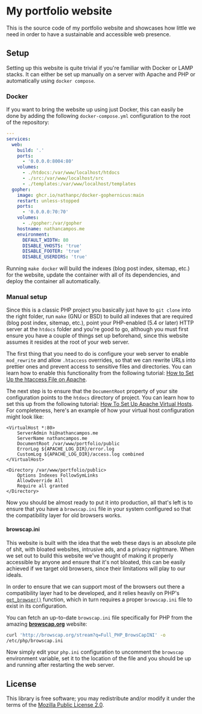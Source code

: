 # My portfolio website

This is the source code of my portfolio website and showcases how little we need
in order to have a sustainable and accessible web presence.

## Setup

Setting up this website is quite trivial if you're familiar with Docker or LAMP
stacks. It can either be set up manually on a server with Apache and PHP or
automatically using `docker compose`.

### Docker

If you want to bring the website up using just Docker, this can easily be done
by adding the following `docker-compose.yml` configuration to the root of the
repository:

```yaml
---
services:
  web:
    build: '.'
    ports:
      - '0.0.0.0:8004:80'
    volumes:
      - ./htdocs:/var/www/localhost/htdocs
      - ./src:/var/www/localhost/src
      - ./templates:/var/www/localhost/templates
  gopher:
    image: ghcr.io/nathanpc/docker-gophernicus:main
    restart: unless-stopped
    ports:
      - '0.0.0.0:70:70'
    volumes:
      - ./gopher:/var/gopher
    hostname: nathancampos.me
    environment:
      DEFAULT_WIDTH: 80
      DISABLE_VHOSTS: 'true'
      DISABLE_FOOTER: 'true'
      DISABLE_USERDIRS: 'true'
```

Running `make docker` will build the indexes (blog post index, sitemap, etc.)
for the website, update the container with all of its dependencies, and deploy
the container all automatically.

### Manual setup

Since this is a classic PHP project you basically just have to `git clone` into
the right folder, run `make` (GNU or BSD) to build all indexes that are required
(blog post index, sitemap, etc.), point your PHP-enabled (5.4 or later) HTTP
server at the `htdocs` folder and you're good to go, although you must first
ensure you have a couple of things set up beforehand, since this website assumes
it resides at the root of your web server.

The first thing that you need to do is configure your web server to enable
`mod_rewrite` and allow `.htaccess` overrides, so that we can rewrite URLs into
prettier ones and prevent access to sensitive files and directories. You can
learn how to enable this functionality from the following tutorial:
[How to Set Up the htaccess File on Apache](https://www.linode.com/docs/guides/how-to-set-up-htaccess-on-apache/).

The next step is to ensure that the `DocumentRoot` property of your site
configuration points to the `htdocs` directory of project. You can learn how to
set this up from the following tutorial:
[How To Set Up Apache Virtual Hosts](https://www.digitalocean.com/community/tutorial_collections/how-to-set-up-apache-virtual-hosts).
For completeness, here's an example of how your virtual host configuration might
look like:

```apacheconf
<VirtualHost *:80>
    ServerAdmin hi@nathancampos.me
    ServerName nathancampos.me
    DocumentRoot /var/www/portfolio/public
    ErrorLog ${APACHE_LOG_DIR}/error.log
    CustomLog ${APACHE_LOG_DIR}/access.log combined
</VirtualHost>

<Directory /var/www/portfolio/public>
    Options Indexes FollowSymLinks
    AllowOverride All
    Require all granted
</Directory>
```

Now you should be almost ready to put it into production, all that's left is to
ensure that you have a `browscap.ini` file in your system configured so that the
compatibility layer for old browsers works.

#### browscap.ini

This website is built with the idea that the web these days is an absolute pile
of shit, with bloated websites, intrusive ads, and a privacy nightmare. When we
set out to build this website we've thought of making it properly accessible by
anyone and ensure that it's not bloated, this can be easily achieved if we
target old browsers, since their limitations will play to our ideals.

In order to ensure that we can support most of the browsers out there a
compatibility layer had to be developed, and it relies heavily on PHP's
[`get_browser()`](https://www.php.net/manual/en/function.get-browser.php)
function, which in turn requires a proper `browscap.ini` file to exist in its
configuration.

You can fetch an up-to-date `browscap.ini` file specifically for PHP from the
amazing [**browscap.org**](http://browscap.org) website:

```bash
curl 'http://browscap.org/stream?q=Full_PHP_BrowsCapINI' -o
/etc/php/browscap.ini
```

Now simply edit your `php.ini` configuration to uncomment the `browscap`
environment variable, set it to the location of the file and you should be up
and running after restarting the web server.

## License

This library is free software; you may redistribute and/or modify it under the
terms of the [Mozilla Public License 2.0](https://www.mozilla.org/en-US/MPL/2.0/).
